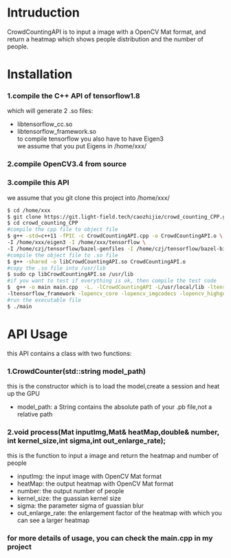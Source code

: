 
# Intruduction
CrowdCountingAPI is to input a image with a OpenCV Mat format, 
and return a heatmap which shows people distribution and the 
number of people.

# Installation
### 1.compile the C++ API of tensorflow1.8
which will generate 2 .so files:
 - libtensorflow_cc.so
 - libtensorflow_framework.so  
 to compile tensorflow you also have to have Eigen3  
 we assume that you put Eigens in /home/xxx/

### 2.compile OpenCV3.4 from source

### 3.compile this API
we assume that you git clone this project into /home/xxx/
```sh
$ cd /home/xxx
$ git clone https://git.light-field.tech/caozhijie/crowd_counting_CPP.git
$ cd crowd_counting_CPP
#compile the cpp file to object file
$ g++ -std=c++11 -fPIC -c CrowdCountingAPI.cpp -o CrowdCountingAPI.o \
-I /home/xxx/eigen3 -I /home/xxx/tensorflow \
-I /home/czj/tensorflow/bazel-genfiles -I /home/czj/tensorflow/bazel-bin/tensorflow
#compile the object file to .so file 
$ g++ -shared -o libCrowdCountingAPI.so CrowdCountingAPI.o
#copy the .so file into /usr/lib
$ sudo cp libCrowdCountingAPI.so /usr/lib
#if you want to test if everything is ok, then compile the test code
$  g++ -o main main.cpp  -L. -lCrowdCountingAPI -L/usr/local/lib -ltensorflow_cc \
-ltensorflow_framework -lopencv_core -lopencv_imgcodecs -lopencv_highgui
#run the executable file
$ ./main
```

# API Usage
this API contains a class with two functions:
### 1.CrowdCounter(std::string model_path)
this is the constructor which is to load the model,create a session and heat up the GPU
 - model_path: a String contains the absolute path of your .pb file,not a relative path  
### 2.void process(Mat inputImg,Mat& heatMap,double& number, int kernel_size,int sigma,int out_enlarge_rate);
this is the function to input a image and return the heatmap and number of people
 - inputImg: the input image with OpenCV Mat format
 - heatMap: the output heatmap with OpenCV Mat format
 - number: the output number of people
 - kernel_size: the guassian kernel size
 - sigma: the parameter sigma of guassian blur
 - out_enlarge_rate: the enlargement factor of the heatmap with which you can see 
a larger heatmap

### for more details of usage, you can check the main.cpp in my project
